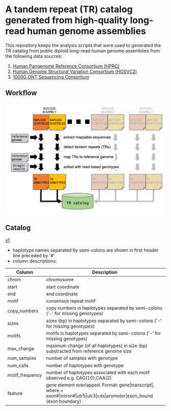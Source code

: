 # A tandem repeat (TR) catalog generated from high-quality long-read human genome assemblies
This repository keeps the analysis scripts that were used to generated the TR catalog from public diploid long-read human genome assemblies from the following data soucres:
1. [Human Pangenome Reference Consortium (HPRC)](https://humanpangenome.org/)
2. [Human Genome Structural Variation Consortium (HGSVC2)](https://www.internationalgenome.org/human-genome-structural-variation-consortium/)
3. [1000G ONT Sequencing Consortium](https://millerlaboratory.com/1000G-ONT.html)

## Workflow
![workflow](1b_300_cropped.png)

## Catalog
[v1](https://zenodo.org/records/11522276)
- haplotype names separated by semi-colons are shown in first header line preceded by '#'
- column descriptions:

| Column | Description |
| ------ | ----------- |
| chrom | chromosome |
| start | start coordinate |
| end | end coordinate |
| motif | consensus repeat motif |
| copy_numbers | copy numbers in haplotypes separated by semi-colons ('-' for missing genotypes) |
| sizes | sizes (bp) in haplotypes separated by semi-colons  ('-' for missing genotypes) |
| motifs | motifs in haplotypes separated by semi-colons  ('-' for missing genotypes) |
| max_change | maximum change (of all haplotypes) in size (bp) substracted from reference genome size |
| num_samples | number of samples with genotype |
| num_calls | number of haplotypes with genotype |
| motif_frequency | number of haplotypes associated with each motif observed e.g. CAG(10);CAA(2) |
| feature | gene element overlapped. Format: gene\|transcript\|<element>, where <element> = exon#\|intron#\|utr5\|utr3\|cds\|promoter\|exon_bound (exon boundary) |
